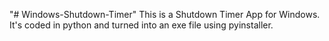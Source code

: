 "# Windows-Shutdown-Timer"
This is a Shutdown Timer App for Windows.
It's coded in python and turned into an exe file using pyinstaller.
